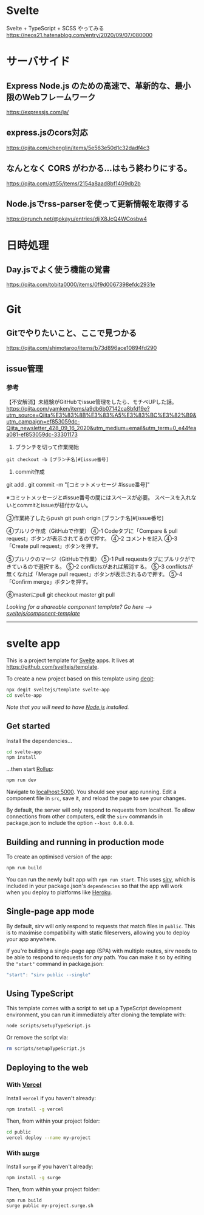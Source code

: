 # Svelte  
Svelte + TypeScript + SCSS やってみる  
https://neos21.hatenablog.com/entry/2020/09/07/080000

# サーバサイド  
## Express Node.js のための高速で、革新的な、最小限のWebフレームワーク  
https://expressjs.com/ja/

## express.jsのcors対応  
https://qiita.com/chenglin/items/5e563e50d1c32dadf4c3

## なんとなく CORS がわかる...はもう終わりにする。  
https://qiita.com/att55/items/2154a8aad8bf1409db2b

## Node.jsでrss-parserを使って更新情報を取得する  
https://qrunch.net/@okayu/entries/djiX8JcQ4WCosbw4

# 日時処理  
## Day.jsでよく使う機能の覚書  
https://qiita.com/tobita0000/items/0f9d0067398efdc2931e

# Git  
## Gitでやりたいこと、ここで見つかる  
https://qiita.com/shimotaroo/items/b73d896ace10894fd290

## issue管理
### 参考
【不安解消】未経験がGitHubでissue管理をしたら、モチベUPした話。  
https://qiita.com/yamken/items/a9db6b07142ca8bfd19e?utm_source=Qiita%E3%83%8B%E3%83%A5%E3%83%BC%E3%82%B9&utm_campaign=ef853059dc-Qiita_newsletter_428_09_16_2020&utm_medium=email&utm_term=0_e44feaa081-ef853059dc-33301173

1. ブランチを切って作業開始

```
git checkout -b [ブランチ名]#[issue番号]
```

1. commit作成

  git add .
  git commit -m "[コミットメッセージ #issue番号]"
  
  ※コミットメッセージと#issue番号の間にはスペースが必要。
    スペースを入れないとcommitとissueが紐付かない。

③作業終了したらpush
  git push origin [ブランチ名]#[issue番号]

④プルリク作成（GitHubで作業）
  ④-1 Codeタブに「Compare & pull request」ボタンが表示されてるので押す。
  ④-2 コメントを記入
  ④-3 「Create pull request」ボタンを押す。
  
⑤プルリクのマージ（GitHubで作業）
  ⑤-1 Pull requestsタブにプルリクができているので選択する。
  ⑤-2 conflictsがあれば解消する。
  ⑤-3 conflictsが無くなれば「Merage pull request」ボタンが表示されるので押す。
  ⑤-4 「Confirm merge」ボタンを押す。
  
⑥masterにpull
  git checkout master
  git pull



*Looking for a shareable component template? Go here --> [sveltejs/component-template](https://github.com/sveltejs/component-template)*

---

# svelte app

This is a project template for [Svelte](https://svelte.dev) apps. It lives at https://github.com/sveltejs/template.

To create a new project based on this template using [degit](https://github.com/Rich-Harris/degit):

```bash
npx degit sveltejs/template svelte-app
cd svelte-app
```

*Note that you will need to have [Node.js](https://nodejs.org) installed.*


## Get started

Install the dependencies...

```bash
cd svelte-app
npm install
```

...then start [Rollup](https://rollupjs.org):

```bash
npm run dev
```

Navigate to [localhost:5000](http://localhost:5000). You should see your app running. Edit a component file in `src`, save it, and reload the page to see your changes.

By default, the server will only respond to requests from localhost. To allow connections from other computers, edit the `sirv` commands in package.json to include the option `--host 0.0.0.0`.


## Building and running in production mode

To create an optimised version of the app:

```bash
npm run build
```

You can run the newly built app with `npm run start`. This uses [sirv](https://github.com/lukeed/sirv), which is included in your package.json's `dependencies` so that the app will work when you deploy to platforms like [Heroku](https://heroku.com).


## Single-page app mode

By default, sirv will only respond to requests that match files in `public`. This is to maximise compatibility with static fileservers, allowing you to deploy your app anywhere.

If you're building a single-page app (SPA) with multiple routes, sirv needs to be able to respond to requests for *any* path. You can make it so by editing the `"start"` command in package.json:

```js
"start": "sirv public --single"
```

## Using TypeScript

This template comes with a script to set up a TypeScript development environment, you can run it immediately after cloning the template with:

```bash
node scripts/setupTypeScript.js
```

Or remove the script via:

```bash
rm scripts/setupTypeScript.js
```

## Deploying to the web

### With [Vercel](https://vercel.com)

Install `vercel` if you haven't already:

```bash
npm install -g vercel
```

Then, from within your project folder:

```bash
cd public
vercel deploy --name my-project
```

### With [surge](https://surge.sh/)

Install `surge` if you haven't already:

```bash
npm install -g surge
```

Then, from within your project folder:

```bash
npm run build
surge public my-project.surge.sh
```
